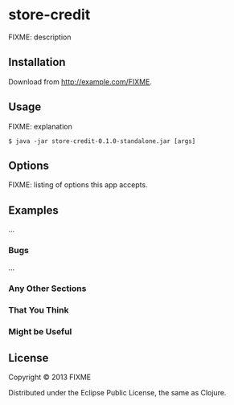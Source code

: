 # store-credit

FIXME: description

## Installation

Download from http://example.com/FIXME.

## Usage

FIXME: explanation

    $ java -jar store-credit-0.1.0-standalone.jar [args]

## Options

FIXME: listing of options this app accepts.

## Examples

...

### Bugs

...

### Any Other Sections
### That You Think
### Might be Useful

## License

Copyright © 2013 FIXME

Distributed under the Eclipse Public License, the same as Clojure.

